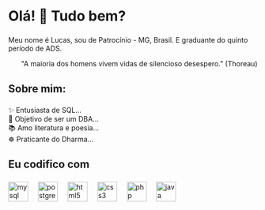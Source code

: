 <h1 align="left">Olá! 👋 Tudo bem?</h1>

###

<p align="left">Meu nome é Lucas, sou de Patrocínio - MG, Brasil. E graduante do quinto período de ADS.</p>
<p align="right">"A maioria dos homens vivem vidas de silencioso desespero." (Thoreau)</p>

###

<h2 align="left">Sobre mim:</h2>

###

<p align="left">✨ Entusiasta de SQL...<br>🎯 Objetivo de ser um DBA...<br>📚 Amo literatura e poesia...<br>☸️ Praticante do Dharma...</p>

###

<h2 align="left">Eu codifico com</h2>

###

<div align="left">
  <img src="https://cdn.jsdelivr.net/gh/devicons/devicon/icons/mysql/mysql-original.svg" height="40" alt="mysql logo"  />
  <img width="12" />
  <img src="https://cdn.jsdelivr.net/gh/devicons/devicon/icons/postgresql/postgresql-original.svg" height="40" alt="postgresql logo"  />
  <img width="12" />
  <img src="https://cdn.jsdelivr.net/gh/devicons/devicon/icons/html5/html5-original.svg" height="40" alt="html5 logo"  />
  <img width="12" />
  <img src="https://cdn.jsdelivr.net/gh/devicons/devicon/icons/css3/css3-original.svg" height="40" alt="css3 logo"  />
  <img width="12" />
  <img src="https://cdn.jsdelivr.net/gh/devicons/devicon/icons/php/php-original.svg" height="40" alt="php logo"  />
  <img width="12" />
  <img src="https://cdn.jsdelivr.net/gh/devicons/devicon/icons/java/java-original.svg" height="40" alt="java logo"  />
</div>

###
